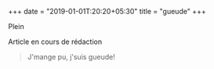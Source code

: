 +++
date = "2019-01-01T:20:20+05:30"
title = "gueude"
+++

Plein
<!--more-->
Article en cours de rédaction

> J'mange pu, j'suis gueude!
